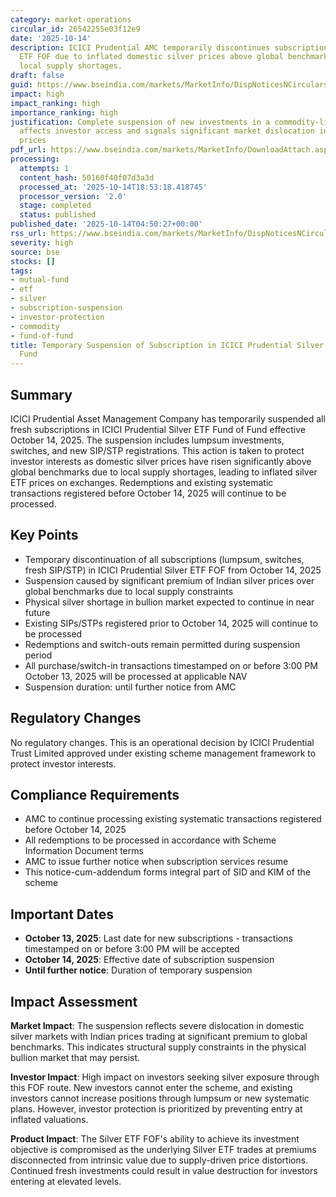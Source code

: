 ```yaml
---
category: market-operations
circular_id: 26542255e03f12e9
date: '2025-10-14'
description: ICICI Prudential AMC temporarily discontinues subscriptions in Silver
  ETF FOF due to inflated domestic silver prices above global benchmarks caused by
  local supply shortages.
draft: false
guid: https://www.bseindia.com/markets/MarketInfo/DispNoticesNCirculars.aspx?Noticeid={467370D4-4C85-4746-8AB2-C9248BBA6FFB}&noticeno=20251014-1&dt=10/14/2025&icount=1&totcount=61&flag=0
impact: high
impact_ranking: high
importance_ranking: high
justification: Complete suspension of new investments in a commodity-linked fund product
  affects investor access and signals significant market dislocation in domestic silver
  prices
pdf_url: https://www.bseindia.com/markets/MarketInfo/DownloadAttach.aspx?id=20251014-1&attachedId=f384863f-bdb6-4e4c-8c24-d1b296fef81e
processing:
  attempts: 1
  content_hash: 50160f40f07d3a3d
  processed_at: '2025-10-14T18:53:18.418745'
  processor_version: '2.0'
  stage: completed
  status: published
published_date: '2025-10-14T04:50:27+00:00'
rss_url: https://www.bseindia.com/markets/MarketInfo/DispNoticesNCirculars.aspx?Noticeid={467370D4-4C85-4746-8AB2-C9248BBA6FFB}&noticeno=20251014-1&dt=10/14/2025&icount=1&totcount=61&flag=0
severity: high
source: bse
stocks: []
tags:
- mutual-fund
- etf
- silver
- subscription-suspension
- investor-protection
- commodity
- fund-of-fund
title: Temporary Suspension of Subscription in ICICI Prudential Silver ETF Fund of
  Fund
---
```


## Summary

ICICI Prudential Asset Management Company has temporarily suspended all fresh subscriptions in ICICI Prudential Silver ETF Fund of Fund effective October 14, 2025. The suspension includes lumpsum investments, switches, and new SIP/STP registrations. This action is taken to protect investor interests as domestic silver prices have risen significantly above global benchmarks due to local supply shortages, leading to inflated silver ETF prices on exchanges. Redemptions and existing systematic transactions registered before October 14, 2025 will continue to be processed.

## Key Points

- Temporary discontinuation of all subscriptions (lumpsum, switches, fresh SIP/STP) in ICICI Prudential Silver ETF FOF from October 14, 2025
- Suspension caused by significant premium of Indian silver prices over global benchmarks due to local supply constraints
- Physical silver shortage in bullion market expected to continue in near future
- Existing SIPs/STPs registered prior to October 14, 2025 will continue to be processed
- Redemptions and switch-outs remain permitted during suspension period
- All purchase/switch-in transactions timestamped on or before 3:00 PM October 13, 2025 will be processed at applicable NAV
- Suspension duration: until further notice from AMC

## Regulatory Changes

No regulatory changes. This is an operational decision by ICICI Prudential Trust Limited approved under existing scheme management framework to protect investor interests.

## Compliance Requirements

- AMC to continue processing existing systematic transactions registered before October 14, 2025
- All redemptions to be processed in accordance with Scheme Information Document terms
- AMC to issue further notice when subscription services resume
- This notice-cum-addendum forms integral part of SID and KIM of the scheme

## Important Dates

- **October 13, 2025**: Last date for new subscriptions - transactions timestamped on or before 3:00 PM will be accepted
- **October 14, 2025**: Effective date of subscription suspension
- **Until further notice**: Duration of temporary suspension

## Impact Assessment

**Market Impact**: The suspension reflects severe dislocation in domestic silver markets with Indian prices trading at significant premium to global benchmarks. This indicates structural supply constraints in the physical bullion market that may persist.

**Investor Impact**: High impact on investors seeking silver exposure through this FOF route. New investors cannot enter the scheme, and existing investors cannot increase positions through lumpsum or new systematic plans. However, investor protection is prioritized by preventing entry at inflated valuations.

**Product Impact**: The Silver ETF FOF's ability to achieve its investment objective is compromised as the underlying Silver ETF trades at premiums disconnected from intrinsic value due to supply-driven price distortions. Continued fresh investments could result in value destruction for investors entering at elevated levels.
